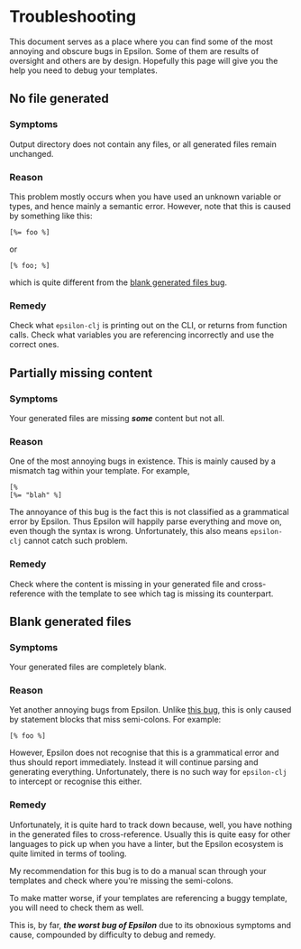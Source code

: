 # Troubleshooting

This document serves as a place where you can find some of the most annoying and obscure bugs in Epsilon. Some of them
are results of oversight and others are by design. Hopefully this page will give you the help you need to debug your
templates.

## No file generated

### Symptoms

Output directory does not contain any files, or all generated files remain unchanged.

### Reason

This problem mostly occurs when you have used an unknown variable or types, and hence mainly a semantic error. However,
note that this is caused by something like this:

```
[%= foo %]
```

or

```
[% foo; %]
```

which is quite different from the [blank generated files bug](#blank-generated-files).

### Remedy

Check what `epsilon-clj` is printing out on the CLI, or returns from function calls. Check what variables you are
referencing incorrectly and use the correct ones.

## Partially missing content

### Symptoms

Your generated files are missing **_some_** content but not all.

### Reason

One of the most annoying bugs in existence. This is mainly caused by a mismatch tag within your template. For example,

``` linenums="1"
[%
[%= "blah" %]
```

The annoyance of this bug is the fact this is not classified as a grammatical error by Epsilon. Thus Epsilon will
happily parse everything and move on, even though the syntax is wrong. Unfortunately, this also means `epsilon-clj`
cannot catch such problem.

### Remedy

Check where the content is missing in your generated file and cross-reference with the template to see which tag is
missing its counterpart.

## Blank generated files

### Symptoms

Your generated files are completely blank.

### Reason

Yet another annoying bugs from Epsilon. Unlike [this bug](#no-file-generated), this is only caused by statement blocks
that miss semi-colons. For example:

```
[% foo %]
```

However, Epsilon does not recognise that this is a grammatical error and thus should report immediately. Instead it will
continue parsing and generating everything. Unfortunately, there is no such way for `epsilon-clj` to intercept or
recognise this either.

### Remedy

Unfortunately, it is quite hard to track down because, well, you have nothing in the generated files to cross-reference.
Usually this is quite easy for other languages to pick up when you have a linter, but the Epsilon ecosystem is quite
limited in terms of tooling.

My recommendation for this bug is to do a manual scan through your templates and check where you're missing the
semi-colons.

To make matter worse, if your templates are referencing a buggy template, you will need to check them as well.

This is, by far, **_the worst bug of Epsilon_** due to its obnoxious symptoms and cause, compounded by difficulty to 
debug and remedy.